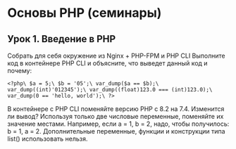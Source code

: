 # Основы PHP (семинары)
## Урок 1. Введение в PHP
Собрать для себя окружение из Nginx + PHP-FPM и PHP CLI
Выполните код в контейнере PHP CLI и объясните, что выведет данный код и почему:

` <?php\
$a = 5;\
$b = '05';\
var_dump($a == $b);\
var_dump((int)'012345');\
var_dump((float)123.0 === (int)123.0);\
var_dump(0 == 'hello, world');\
?> `

В контейнере с PHP CLI поменяйте версию PHP с 8.2 на 7.4. Изменится ли вывод?
Используя только две числовые переменные, поменяйте их значение местами. Например, если a = 1, b = 2, надо, чтобы получилось: b = 1, a = 2. Дополнительные переменные, функции и конструкции типа list() использовать нельзя.